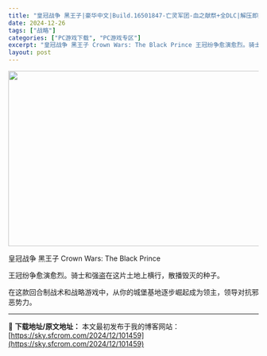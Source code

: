 ```yaml
---
title: "皇冠战争 黑王子|豪华中文|Build.16501847-亡灵军团-血之献祭+全DLC|解压即撸|"
date: 2024-12-26
tags: ["战略"]
categories: ["PC游戏下载", "PC游戏专区"]
excerpt: "皇冠战争 黑王子 Crown Wars: The Black Prince 王冠纷争愈演愈烈。骑士和强盗在这片土地上横行，散播毁灭的种子。 在这款回合制战术和战略游戏中，从你的城堡基地逐步崛起成为领主，领导对抗邪恶势力。"
layout: post
---
```


<img class="aligncenter size-full wp-image-101448" src="https://sky.sfcrom.com/wp-content/uploads/2024/12/2024122608302746.webp" alt="" width="616" height="353" />

皇冠战争 黑王子 Crown Wars: The Black Prince

王冠纷争愈演愈烈。骑士和强盗在这片土地上横行，散播毁灭的种子。

在这款回合制战术和战略游戏中，从你的城堡基地逐步崛起成为领主，领导对抗邪恶势力。

---
📖 **下载地址/原文地址：** 本文最初发布于我的博客网站：[https://sky.sfcrom.com/2024/12/101459](https://sky.sfcrom.com/2024/12/101459)
